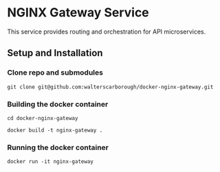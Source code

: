 # NGINX Gateway Service

This service provides routing and orchestration for API microservices.

## Setup and Installation

### Clone repo and submodules

```
git clone git@github.com:walterscarborough/docker-nginx-gateway.git
```

### Building the docker container

```
cd docker-nginx-gateway

docker build -t nginx-gateway .
```

### Running the docker container

```
docker run -it nginx-gateway
```
